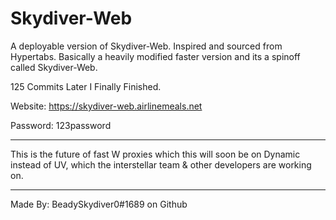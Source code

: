 # Skydiver-Web
A deployable version of Skydiver-Web.
Inspired and sourced from Hypertabs.
Basically a heavily modified faster version and its a spinoff called Skydiver-Web.

125 Commits Later I Finally Finished. 

Website: https://skydiver-web.airlinemeals.net

Password: 123password
_______________________________________
This is the future of fast W proxies
which this will soon be on Dynamic
instead of UV, which the interstellar
team & other developers are working on.
_______________________________________
Made By: BeadySkydiver0#1689 on Github
